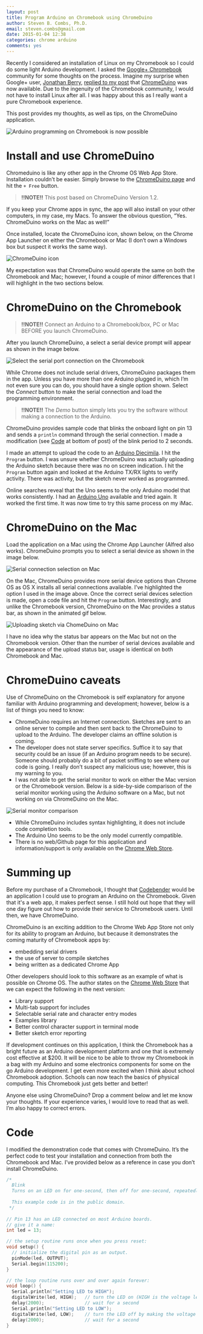 ```yaml
---
layout: post
title: Program Arduino on Chromebook using ChromeDuino
author: Steven B. Combs, Ph.D.
email: steven.combs@gmail.com
date: 2015-01-04 12:38
categories: chrome arduino
comments: yes
---
```


Recently I considered an installation of Linux on my Chromebook so I could do some light Arduino development. I asked the [Google+ Chromebook](https://plus.google.com/communities/105678482604512626671) community for some thoughts on the process. Imagine my surprise when Google+ user, [Jonathan Berry](https://plus.google.com/102627348548612901975), [replied to my post](https://plus.google.com/118020098182159765872/posts/VMtHGSDRtze) that [ChromeDuino](http://goo.gl/tyXCNI) was now available. Due to the ingenuity of the Chromebook community, I would not have to install Linux after all. I was happy about this as I really want a pure Chromebook experience.

This post provides my thoughts, as well as tips, on the ChromeDuino application.

![Arduino programming on Chromebook is now possible](https://lh5.googleusercontent.com/-zy1Jd7vaAmU/VKmPqKpeGcI/AAAAAAABXgU/7bx0dDzxVNY/w640-h480-no/ardunio-chromebook.png)

# Install and use ChromeDuino
Chromeduino is like any other app in the Chrome OS Web App Store. Installation couldn’t be easier. Simply browse to the [ChromeDuino page](http://goo.gl/tyXCNI) and hit the `+ Free` button.

> **!!NOTE!!** This post based on ChromeDuino Version 1.2.

If you keep your Chrome apps in sync, the app will also install on your other computers, in my case, my Macs. To answer the obvious question, “Yes. ChromeDuino works on the Mac as well!”

Once installed, locate the ChromeDuino icon, shown below, on the Chrome App Launcher on either the Chromebook or Mac (I don’t own a Windows box but suspect it works the same way).

![ChromeDuino icon](https://lh4.googleusercontent.com/-2bWSbCm3_Gw/VKmPqIu-1aI/AAAAAAABXf8/luMNTTVMMNs/s145-no/chromeduino-logo.png)

My expectation was that ChromeDuino would operate the same on both the Chromebook and Mac; however, I found a couple of minor differences that I will highlight in the two sections below.

# ChromeDuino on the Chromebook

> **!!NOTE!!** Connect an Arduino to a Chromebook/box, PC or Mac BEFORE you launch ChromeDuino.

After you launch ChromeDuino, a select a serial device prompt will appear as shown in the image below.

![Select the serial port connection on the Chromebook](https://lh5.googleusercontent.com/-0lfDctG1ibY/VKmPq1tOLtI/AAAAAAABXgc/sh2FO8qXdC4/w935-h732-no/chromeduino-select-serial-chromebook.png)

While Chrome does not include serial drivers, ChromeDuino packages them in the app. Unless you have more than one Arduino plugged in, which I’m not even sure you can do, you should have a single option shown. Select the *Connect* button to make the serial connection and load the programming environment. 

> **!!NOTE!!** The *Demo* button simply lets you try the software without making a connection to the Arduino.

ChromeDuino provides sample code that blinks the onboard light on pin 13 and sends a `println` command through the serial connection. I made a modification (see [Code](#code) at bottom of post) of the blink period to 2 seconds.

I made an attempt to upload the code to an [Arduino Diecimila](http://arduino.cc/en/Main/ArduinoBoardDiecimila). I hit the `Program` button. I was unsure whether ChromeDuino was actually uploading the Arduino sketch because there was no on screen indication. I hit the `Program` button again and looked at the Arduino TX/RX lights to verify activity. There was activity, but the sketch never worked as programmed. 

Online searches reveal that the Uno seems to the only Arduino model that works consistently. I had an [Arduino Uno](http://www.amazon.com/gp/product/B006H06TVG/ref=as_li_ss_tl?ie=UTF8&camp=1789&creative=390957&creativeASIN=B006H06TVG&linkCode=as2&tag=stevenccom-20) available and tried again. It worked the first time. It was now time to try this same process on my iMac.

# ChromeDuino on the Mac
Load the application on a Mac using the Chrome App Launcher (Alfred also works). ChromeDuino prompts you to select a serial device as shown in the image below.

![Serial connection selection on Mac](https://lh6.googleusercontent.com/-tZ3-Mv9yuyQ/VKmPrOgvIPI/AAAAAAABXgg/MjoNLvyBZmM/w801-h722-no/chromeduino-select-serial-mac.png)

On the Mac, ChromeDuino provides more serial device options than Chrome OS as OS X installs all serial connections available. I’ve highlighted the option I used in the image above. Once the correct serial devices selection is made, open a code file and hit the `Program` button. Interestingly, and unlike the Chromebook version, ChromeDuino on the Mac provides a status bar, as shown in the animated gif below.

![Uploading sketch via ChomeDuino on Mac](https://lh4.googleusercontent.com/-ICck5syp85Y/VKmPr7M04pI/AAAAAAABXgk/6Jc8IB7IQcA/w640-h578-no/chromeduino-upload-sketch-mac.gif)

I have no idea why the status bar appears on the Mac but not on the Chromebook version. Other than the number of serial devices available and the appearance of the upload status bar, usage is identical on both Chromebook and Mac.

# ChromeDuino caveats
Use of ChromeDuino on the Chromebook is self explanatory for anyone familiar with Arduino programming and development; however, below is a list of things you need to know:

* ChromeDuino requires an Internet connection. Sketches are sent to an online server to compile and then sent back to the ChromeDuino to upload to the Arduino. The developer claims an offline solution is coming.
* The developer does not state server specifics. Suffice it to say that security could be an issue (if an Arduino program needs to be secure). Someone should probably do a bit of packet sniffing to see where our code is going. I really don’t suspect any malicious use; however, this is my warning to you.
* I was not able to get the serial monitor to work on either the Mac version or the Chromebook version. Below is a side-by-side comparison of the serial monitor working using the Arduino software on a Mac, but not working on via ChromeDuino on the Mac.

![Serial monitor comparison](https://lh3.googleusercontent.com/-U66Pa9Mrnlw/VKmPqee87tI/AAAAAAABXgQ/k_sHyM_aQ8Y/w1261-h605-no/arduino-chromeduino-serial-compare.png)

* While ChromeDuino includes syntax highlighting, it does not include code completion tools.
* The Arduino Uno seems to be the only model currently compatible.
* There is no web/Github page for this application and information/support is only available on the [Chrome Web Store](http://goo.gl/tyXCNI).

# Summing up
Before my purchase of a Chromebook, I thought that [Codebender](https://codebender.cc/) would be an application I could use to program an Arduino on the Chromebook. Given that it's a web app, it makes perfect sense. I still hold out hope that they will one day figure out how to provide their service to Chromebook users. Until then, we have ChromeDuino.

ChromeDuino is an exciting addition to the Chrome Web App Store not only for its ability to program an Arduino, but because it demonstrates the coming maturity of Chromebook apps by:

* embedding serial drivers
* the use of server to compile sketches
* being written as a dedicated Chrome App

Other developers should look to this software as an example of what is possible on Chrome OS. The author states on the [Chrome Web Store](http://goo.gl/tyXCNI) that we can expect the following in the next version:

- Library support
- Multi-tab support for includes
- Selectable serial rate and character entry modes
- Examples library
- Better control character support in terminal mode
- Better sketch error reporting

If development continues on this application, I think the Chromebook has a bright future as an Arduino development platform and one that is extremely cost effective at $200. It will be nice to be able to throw my Chromebook in a bag with my Arduino and some electronics components for some on the go Arduino development. I get even more excited when I think about school Chromebook adoption. Schools can now teach the basics of physical computing. This Chromebook just gets better and better!

Anyone else using ChromeDuino? Drop a comment below and let me know your thoughts. If your experience varies, I would love to read that as well. I’m also happy to correct errors.

# Code
I modified the demonstration code that comes with ChromeDuino. It’s the perfect code to test your installation and connection from both the Chromebook and Mac. I’ve provided below as a reference in case you don’t install ChromeDuino.

```c
/*
  Blink
  Turns on an LED on for one-second, then off for one-second, repeatedly.
 
  This example code is in the public domain.
 */
 
// Pin 13 has an LED connected on most Arduino boards.
// give it a name:
int led = 13;

// the setup routine runs once when you press reset:
void setup() {                
  // initialize the digital pin as an output.
  pinMode(led, OUTPUT); 
  Serial.begin(115200);
}

// the loop routine runs over and over again forever:
void loop() {
  Serial.println("Setting LED to HIGH");
  digitalWrite(led, HIGH);   // turn the LED on (HIGH is the voltage level)
  delay(2000);               // wait for a second
  Serial.println("Setting LED to LOW");
  digitalWrite(led, LOW);    // turn the LED off by making the voltage LOW
  delay(2000);               // wait for a second
}
```

